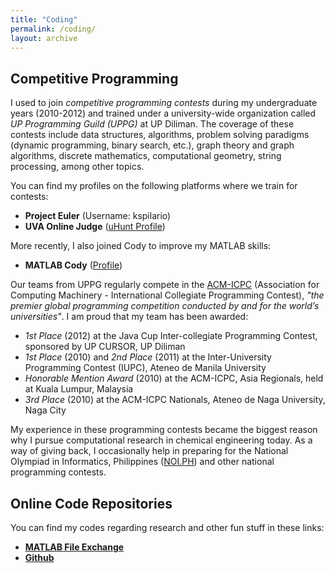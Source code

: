 ```yaml
---
title: "Coding"
permalink: /coding/
layout: archive
---
```


## Competitive Programming

I used to join *competitive programming contests* during my undergraduate years (2010-2012) and trained under a university-wide organization called *UP Programming Guild (UPPG)* at UP Diliman. The coverage of these contests include data structures, algorithms, problem solving paradigms (dynamic programming, binary search, etc.), graph theory and graph algorithms, discrete mathematics, computational geometry, string processing, among other topics. 

You can find my profiles on the following platforms where we train for contests:
- **Project Euler** (Username: kspilario)
- **UVA Online Judge** ([uHunt Profile](https://uhunt.onlinejudge.org/id/58112))

More recently, I also joined Cody to improve my MATLAB skills:
- **MATLAB Cody** ([Profile](https://www.mathworks.com/matlabcentral/cody/players/8722869))

Our teams from UPPG regularly compete in the [ACM-ICPC](https://icpc.global/) (Association for Computing Machinery - International Collegiate Programming Contest), *"the premier global programming competition conducted by and for the world’s universities"*. I am proud that my team has been awarded:

- *1st Place* (2012) at the Java Cup Inter-collegiate Programming Contest, sponsored by UP CURSOR, UP Diliman
- *1st Place* (2010) and *2nd Place* (2011) at the Inter-University Programming Contest (IUPC), Ateneo de Manila University
- *Honorable Mention Award* (2010) at the ACM-ICPC, Asia Regionals, held at Kuala Lumpur, Malaysia
- *3rd Place* (2010) at the ACM-ICPC Nationals, Ateneo de Naga University, Naga City

My experience in these programming contests became the biggest reason why I pursue computational research in chemical engineering today. As a way of giving back, I occasionally help in preparing for the National Olympiad in Informatics, Philippines ([NOI.PH](https://noi.ph/)) and other national programming contests.

## Online Code Repositories

You can find my codes regarding research and other fun stuff in these links:
- [**MATLAB File Exchange**](https://www.mathworks.com/matlabcentral/profile/authors/8722869?detail=fileexchange) 
- [**Github**](https://github.com/kspilario)
